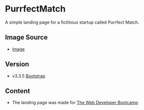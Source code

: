 # PurrfectMatch
A simple landing page for a fictitious startup called Purrfect Match.

## Image Source
* [Image](https://images.unsplash.com/photo-1415369629372-26f2fe60c467)

## Version
* v3.3.5 [Bootstrap](https://bootstrapdocs.com/v3.3.5/docs/)

## Content
* The landing page was made for [The Web Developer Bootcamp](https://www.udemy.com/course/the-web-developer-bootcamp)
